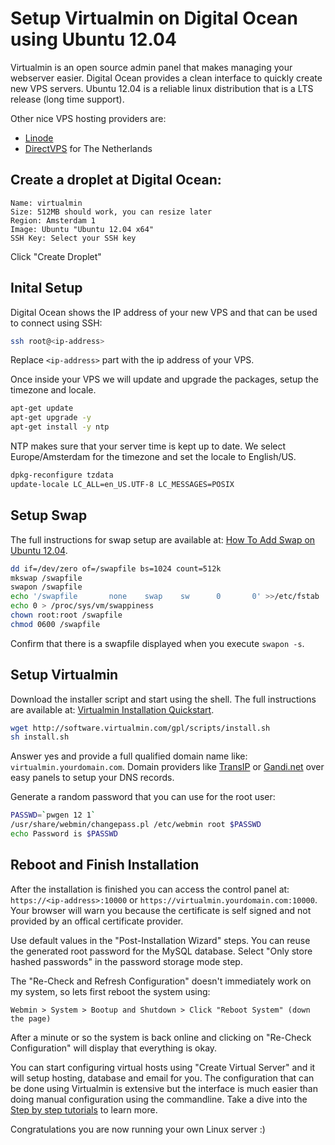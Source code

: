 # Setup Virtualmin on Digital Ocean using Ubuntu 12.04

Virtualmin is an open source admin panel that
makes managing your webserver easier. Digital Ocean
provides a clean interface to quickly create new
VPS servers. Ubuntu 12.04 is a reliable linux
distribution that is a LTS release (long time support).

Other nice VPS hosting providers are:
- [Linode](https://www.linode.com/)
- [DirectVPS](https://www.directvps.nl/) for The Netherlands

## Create a droplet at Digital Ocean:

```
Name: virtualmin
Size: 512MB should work, you can resize later
Region: Amsterdam 1
Image: Ubuntu "Ubuntu 12.04 x64"
SSH Key: Select your SSH key
```

Click "Create Droplet"

## Inital Setup

Digital Ocean shows the IP address of your new VPS
and that can be used to connect using SSH:

```bash
ssh root@<ip-address>
```

Replace `<ip-address>` part with the ip address of your
VPS.

Once inside your VPS we will update and upgrade the
packages, setup the timezone and locale.

```bash
apt-get update
apt-get upgrade -y
apt-get install -y ntp
```

NTP makes sure that your server time is kept up to date.
We select Europe/Amsterdam for the timezone and set the
locale to English/US.

```bash
dpkg-reconfigure tzdata
update-locale LC_ALL=en_US.UTF-8 LC_MESSAGES=POSIX
```

## Setup Swap

The full instructions for swap setup are available at:
[How To Add Swap on Ubuntu 12.04](https://www.digitalocean.com/community/articles/how-to-add-swap-on-ubuntu-12-04).

```bash
dd if=/dev/zero of=/swapfile bs=1024 count=512k
mkswap /swapfile
swapon /swapfile
echo '/swapfile       none    swap    sw      0       0' >>/etc/fstab
echo 0 > /proc/sys/vm/swappiness
chown root:root /swapfile
chmod 0600 /swapfile
```

Confirm that there is a swapfile displayed when you execute `swapon -s`.

## Setup Virtualmin

Download the installer script and start using the shell. The full
instructions are available at:
[Virtualmin Installation Quickstart](http://www.virtualmin.com/documentation/installation/automated).

```bash
wget http://software.virtualmin.com/gpl/scripts/install.sh
sh install.sh
```

Answer yes and provide a full qualified domain name like:
`virtualmin.yourdomain.com`. Domain providers like
[TransIP](https://www.transip.nl/)
or [Gandi.net](https://www.gandi.net/) over easy panels to setup your DNS records.

Generate a random password that you can use for the root user:

```bash
PASSWD=`pwgen 12 1`
/usr/share/webmin/changepass.pl /etc/webmin root $PASSWD
echo Password is $PASSWD
```

## Reboot and Finish Installation

After the installation is finished you can access the control panel at:
`https://<ip-address>:10000` or `https://virtualmin.yourdomain.com:10000`.
Your browser will warn you because the certificate is self signed
and not provided by an offical certificate provider. 

Use default values in the "Post-Installation Wizard" steps. You can reuse the
generated root password for the MySQL database. Select "Only store hashed
passwords" in the password storage mode step.

The "Re-Check and Refresh Configuration" doesn't immediately work on
my system, so lets first reboot the system using:

```
Webmin > System > Bootup and Shutdown > Click "Reboot System" (down the page)
```

After a minute or so the system is back online and clicking on "Re-Check
Configuration" will display that everything is okay.

You can start configuring virtual hosts using "Create Virtual
Server" and it will setup hosting, database and email for you.
The configuration that can be done using Virtualmin is extensive but the interface is
much easier than doing manual configuration using the commandline.
Take a dive into the [Step by step tutorials](http://www.virtualmin.com/documentation/tutorial)
to learn more.

Congratulations you are now running your own Linux server :)
